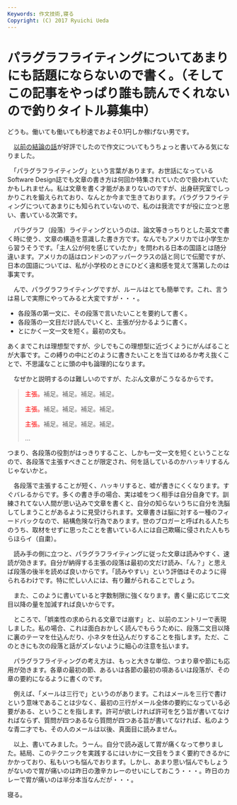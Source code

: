 ```yaml
---
Keywords: 作文技術,寝る
Copyright: (C) 2017 Ryuichi Ueda
---
```


# パラグラフライティングについてあまりにも話題にならないので書く。（そしてこの記事をやっぱり誰も読んでくれないので釣りタイトル募集中）
<!--:-->どうも。働いても働いても秒速でおよそ0.1円しか稼げない男です。

　<a href="/?post=02339">以前の結論の話</a>が好評でしたので作文についてもうちょっと書いてみる気になりました。


　「パラグラフライティング」という言葉があります。お世話になっているSoftware Design誌でも文章の書き方は何回か特集されていたので扱われていたかもしれません。私は文章を書く才能があまりないのですが、出身研究室でしっかりこれを鍛えられており、なんとか今まで生きております。パラグラフライティングについてあまりにも知られていないので、私のは我流ですが役に立つと思い、書いている次第です。


　パラグラフ（段落）ライティングというのは、論文等きっちりとした英文で書く時に使う、文章の構造を意識した書き方です。なんでもアメリカでは小学生から習うそうです。「主人公が何を感じていたか」を問われる日本の国語とは随分違います。アメリカの話はロンドンのアッパークラスの話と同じで伝聞ですが、日本の国語については、私が小学校のときにひどく違和感を覚えて落第したのは事実です。

　んで、パラグラフライティングですが、ルールはとても簡単です。これ、言うは易しで実際にやってみると大変ですが・・・。

<ul>
 <li>各段落の第一文に、その段落で言いたいことを要約して書く。</li>
 <li>各段落の一文目だけ読んでいくと、主張が分かるように書く。</li>
 <li>とにかく一文一文を短く。最初の文も。</li>
</ul>

あくまでこれは理想型ですが、少しでもこの理想型に近づくようにがんばることが大事です。この縛りの中にどのように書きたいことを当てはめるか考え抜くことで、不思議なことに頭の中も論理的になります。

　なぜかと説明するのは難しいのですが、たぶん文章がこうなるからです。

<blockquote>
<span style="color:red">主張。</span>補足。補足。補足。補足。

<span style="color:red">主張。</span>補足。補足。補足。補足。

<span style="color:red">主張。</span>補足。補足。補足。補足。

...
</blockquote>

つまり、各段落の役割がはっきりすること、しかも一文一文を短くということなので、各段落で主張すべきことが限定され、何を話しているのかハッキリするんじゃないかと。

　各段落で主張することが短く、ハッキリすると、嘘が書きにくくなります。すぐバレるからです。多くの書き手の場合、実は嘘をつく相手は自分自身です。訓練されてない人間が思い込みで文章を書くと、自分の知らないうちに自分を洗脳してしまうことがあるように見受けられます。文章書きは脳に対する一種のフィードバックなので、結構危険な行為であります。世のブロガーと呼ばれる人たちのうち、取材をせずに思ったことを書いている人には自己欺瞞に侵された人もちらほらイ（自粛）。

　読み手の側に立つと、パラグラフライティングに従った文章は読みやすく、速読が効きます。自分が納得する主張の段落は最初の文だけ読み、「ん？」と思えば段落の後半を読めば良いからです。「読みやすい」という評価はそのように得られるわけです。特に忙しい人には、有り難がられることでしょう。

　また、このように書いていると字数制限に強くなります。書く量に応じて二文目以降の量を加減すれば良いからです。

　ところで、「娯楽性の求められる文章では崩す」と、以前のエントリーで表現しました。私の場合、これは面白おかしく読んでもらうために、段落二文目以降に裏のテーマを仕込んだり、小ネタを仕込んだりすることを指します。ただ、このときにも次の段落と話がズレないように細心の注意を払います。

　パラグラフライティングの考え方は、もっと大きな単位、つまり章や節にも応用が効きます。各章の最初の節、あるいは各節の最初の項あるいは段落が、その章の要約になるように書くのです。

　例えば、「メールは三行で」というのがあります。これはメールを三行で書けという意味であることは少なく、最初の三行がメール全体の要約になっている必要がある、ということを指します。許可が欲しければ許可を乞う旨が書いてなければならず、質問が四つあるなら質問が四つある旨が書いてなければ、私のような青二才でも、その人のメールは以後、真面目に読みません。

　以上、書いてみました。うーん。自分で読み返して胃が痛くなって参りました。結局、このテクニックを実践するにはいかに一文目をうまく要約できるかにかかっており、私もいつも悩んでおります。しかし、あまり思い悩んでもしょうがないので胃が痛いのは昨日の激辛カレーのせいにしておこう・・・。昨日のカレーで胃が痛いのは半分本当なんだが・・・。


寝る。
